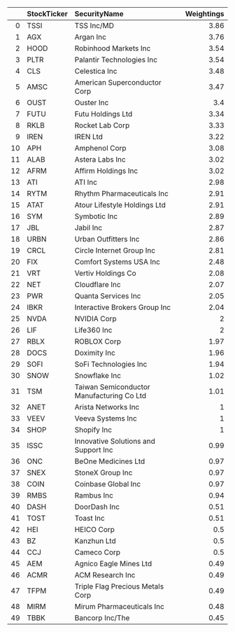 |    | StockTicker   | SecurityName                              |   Weightings |
|---:|:--------------|:------------------------------------------|-------------:|
|  0 | TSSI          | TSS Inc/MD                                |         3.86 |
|  1 | AGX           | Argan Inc                                 |         3.76 |
|  2 | HOOD          | Robinhood Markets Inc                     |         3.54 |
|  3 | PLTR          | Palantir Technologies Inc                 |         3.54 |
|  4 | CLS           | Celestica Inc                             |         3.48 |
|  5 | AMSC          | American Superconductor Corp              |         3.47 |
|  6 | OUST          | Ouster Inc                                |         3.4  |
|  7 | FUTU          | Futu Holdings Ltd                         |         3.34 |
|  8 | RKLB          | Rocket Lab Corp                           |         3.33 |
|  9 | IREN          | IREN Ltd                                  |         3.22 |
| 10 | APH           | Amphenol Corp                             |         3.08 |
| 11 | ALAB          | Astera Labs Inc                           |         3.02 |
| 12 | AFRM          | Affirm Holdings Inc                       |         3.02 |
| 13 | ATI           | ATI Inc                                   |         2.98 |
| 14 | RYTM          | Rhythm Pharmaceuticals Inc                |         2.91 |
| 15 | ATAT          | Atour Lifestyle Holdings Ltd              |         2.91 |
| 16 | SYM           | Symbotic Inc                              |         2.89 |
| 17 | JBL           | Jabil Inc                                 |         2.87 |
| 18 | URBN          | Urban Outfitters Inc                      |         2.86 |
| 19 | CRCL          | Circle Internet Group Inc                 |         2.81 |
| 20 | FIX           | Comfort Systems USA Inc                   |         2.48 |
| 21 | VRT           | Vertiv Holdings Co                        |         2.08 |
| 22 | NET           | Cloudflare Inc                            |         2.07 |
| 23 | PWR           | Quanta Services Inc                       |         2.05 |
| 24 | IBKR          | Interactive Brokers Group Inc             |         2.04 |
| 25 | NVDA          | NVIDIA Corp                               |         2    |
| 26 | LIF           | Life360 Inc                               |         2    |
| 27 | RBLX          | ROBLOX Corp                               |         1.97 |
| 28 | DOCS          | Doximity Inc                              |         1.96 |
| 29 | SOFI          | SoFi Technologies Inc                     |         1.94 |
| 30 | SNOW          | Snowflake Inc                             |         1.02 |
| 31 | TSM           | Taiwan Semiconductor Manufacturing Co Ltd |         1.01 |
| 32 | ANET          | Arista Networks Inc                       |         1    |
| 33 | VEEV          | Veeva Systems Inc                         |         1    |
| 34 | SHOP          | Shopify Inc                               |         1    |
| 35 | ISSC          | Innovative Solutions and Support Inc      |         0.99 |
| 36 | ONC           | BeOne Medicines Ltd                       |         0.97 |
| 37 | SNEX          | StoneX Group Inc                          |         0.97 |
| 38 | COIN          | Coinbase Global Inc                       |         0.97 |
| 39 | RMBS          | Rambus Inc                                |         0.94 |
| 40 | DASH          | DoorDash Inc                              |         0.51 |
| 41 | TOST          | Toast Inc                                 |         0.51 |
| 42 | HEI           | HEICO Corp                                |         0.5  |
| 43 | BZ            | Kanzhun Ltd                               |         0.5  |
| 44 | CCJ           | Cameco Corp                               |         0.5  |
| 45 | AEM           | Agnico Eagle Mines Ltd                    |         0.49 |
| 46 | ACMR          | ACM Research Inc                          |         0.49 |
| 47 | TFPM          | Triple Flag Precious Metals Corp          |         0.49 |
| 48 | MIRM          | Mirum Pharmaceuticals Inc                 |         0.48 |
| 49 | TBBK          | Bancorp Inc/The                           |         0.45 |